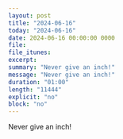 ```yaml
---
layout: post
title: "2024-06-16"
today: "2024-06-16"
date: 2024-06-16 00:00:00 0000
file:
file_itunes:
excerpt:
summary: "Never give an inch!"
message: "Never give an inch!"
duration: "01:00"
length: "11444"
explicit: "no"
block: "no"
---
```

Never give an inch!

